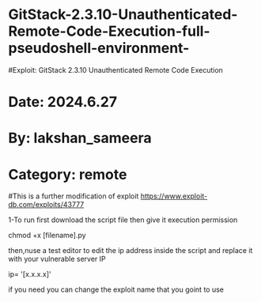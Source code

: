 # GitStack-2.3.10-Unauthenticated-Remote-Code-Execution-full-pseudoshell-environment-
#Exploit: GitStack 2.3.10 Unauthenticated Remote Code Execution
# Date: 2024.6.27 
# By: lakshan_sameera 
# Category: remote 
#This is a further modification of exploit https://www.exploit-db.com/exploits/43777

1-To run first download the script file then give it  execution permission

chmod +x [filename].py

then,nuse a test editor to edit the ip address inside the script and replace it with your vulnerable server IP

ip= '[x.x.x.x]'

if you need you can change the exploit name that you goint to use
